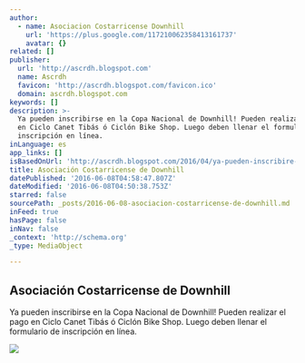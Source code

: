 ```yaml
---
author:
  - name: Asociacion Costarricense Downhill
    url: 'https://plus.google.com/117210062358413161737'
    avatar: {}
related: []
publisher:
  url: 'http://ascrdh.blogspot.com'
  name: Ascrdh
  favicon: 'http://ascrdh.blogspot.com/favicon.ico'
  domain: ascrdh.blogspot.com
keywords: []
description: >-
  Ya pueden inscribirse en la Copa Nacional de Downhill! Pueden realizar el pago
  en Ciclo Canet Tibás ó Ciclón Bike Shop. Luego deben llenar el formulario de
  inscripción en línea.
inLanguage: es
app_links: []
isBasedOnUrl: 'http://ascrdh.blogspot.com/2016/04/ya-pueden-inscribire-en-la-copa.html'
title: Asociación Costarricense de Downhill
datePublished: '2016-06-08T04:58:47.807Z'
dateModified: '2016-06-08T04:50:38.753Z'
starred: false
sourcePath: _posts/2016-06-08-asociacion-costarricense-de-downhill.md
inFeed: true
hasPage: false
inNav: false
_context: 'http://schema.org'
_type: MediaObject

---
```

<article style=""><h1>Asociación Costarricense de Downhill</h1><p>Ya pueden inscribirse en la Copa Nacional de Downhill! Pueden realizar el pago en Ciclo Canet Tibás ó Ciclón Bike Shop. Luego deben llenar el formulario de inscripción en línea.</p><img src="https://2.bp.blogspot.com/-qlZzKoVJNXE/Vwwy76y_j6I/AAAAAAAAAP8/x2TFUHcOHfcx6c0g3joFQo00iOniGAEMQ/w1200-h630-p-nu/ASDDH_copa-2016_afiche_LaLucha-final.jpg" /></article>